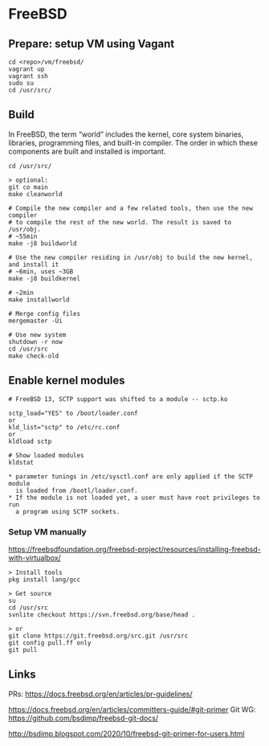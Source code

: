 # FreeBSD

## Prepare: setup VM using Vagant

```
cd <repo>/vm/freebsd/
vagrant up
vagrant ssh
sudo su
cd /usr/src/
```

## Build

In FreeBSD, the term “world” includes the kernel, core system binaries, libraries, programming files, and built-in compiler.
The order in which these components are built and installed is important.

```
cd /usr/src/

> optional:
git co main
make cleanworld

# Compile the new compiler and a few related tools, then use the new compiler
# to compile the rest of the new world. The result is saved to /usr/obj.
# ~55min
make -j8 buildworld

# Use the new compiler residing in /usr/obj to build the new kernel, and install it
# ~6min, uses ~3GB
make -j8 buildkernel

# ~2min
make installworld

# Merge config files
mergemaster -Ui

# Use new system
shutdown -r now
cd /usr/src
make check-old
```

## Enable kernel modules
```
# FreeBSD 13, SCTP support was shifted to a module -- sctp.ko

sctp_load="YES" to /boot/loader.conf
or
kld_list="sctp" to /etc/rc.conf
or
kldload sctp

# Show loaded modules
kldstat

* parameter tunings in /etc/sysctl.conf are only applied if the SCTP module
  is loaded from /bootl/loader.conf.
* If the module is not loaded yet, a user must have root privileges to run
  a program using SCTP sockets.
```

### Setup VM manually
https://freebsdfoundation.org/freebsd-project/resources/installing-freebsd-with-virtualbox/

```
> Install tools
pkg install lang/gcc

> Get source
su
cd /usr/src
svnlite checkout https://svn.freebsd.org/base/head .

> or
git clone https://git.freebsd.org/src.git /usr/src
git config pull.ff only
git pull
```

## Links

PRs: https://docs.freebsd.org/en/articles/pr-guidelines/

https://docs.freebsd.org/en/articles/committers-guide/#git-primer
Git WG: https://github.com/bsdimp/freebsd-git-docs/

http://bsdimp.blogspot.com/2020/10/freebsd-git-primer-for-users.html
